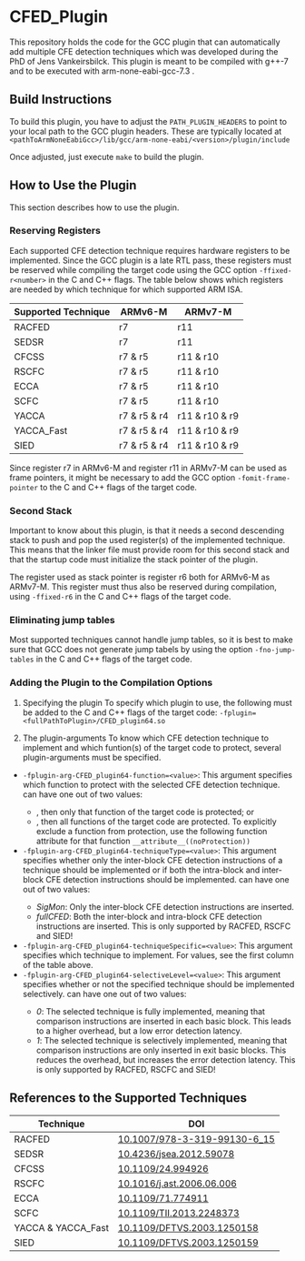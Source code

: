 # CFED_Plugin
This repository holds the code for the GCC plugin that can automatically add multiple CFE detection techniques which was developed during the PhD of Jens Vankeirsbilck.
This plugin is meant to be compiled with g++-7 and to be executed with arm-none-eabi-gcc-7.3 .

## Build Instructions
To build this plugin, you have to adjust the `PATH_PLUGIN_HEADERS` to point to your local path to the GCC plugin headers. These are typically located at `<pathToArmNoneEabiGcc>/lib/gcc/arm-none-eabi/<version>/plugin/include`

Once adjusted, just execute `make` to build the plugin.

## How to Use the Plugin
This section describes how to use the plugin. 

### Reserving Registers
Each supported CFE detection technique requires hardware registers to be implemented. Since the GCC plugin is a late RTL pass, these registers must be reserved while compiling the target code using the GCC option `-ffixed-r<number>` in the C and C++ flags. The table below shows which registers are needed by which technique for which supported ARM ISA.

Supported Technique | ARMv6-M | ARMv7-M 
------------------- | ------- | -------
RACFED | r7 | r11
SEDSR | r7 | r11
CFCSS | r7 & r5 | r11 & r10
RSCFC | r7 & r5 | r11 & r10
ECCA | r7 & r5 | r11 & r10
SCFC | r7 & r5 | r11 & r10
YACCA | r7 & r5 & r4 | r11 & r10 & r9
YACCA_Fast | r7 & r5 & r4 | r11 & r10 & r9
SIED | r7 & r5 & r4 | r11 & r10 & r9

Since register r7 in ARMv6-M and register r11 in ARMv7-M can be used as frame pointers, it might be necessary to add the GCC option `-fomit-frame-pointer` to the C and C++ flags of the target code.

### Second Stack
Important to know about this plugin, is that it needs a second descending stack to push and pop the used register(s) of the implemented technique. This means that the linker file must provide room for this second stack and that the startup code must initialize the stack pointer of the plugin.

The register used as stack pointer is register r6 both for ARMv6-M as ARMv7-M. This register must thus also be reserved during compilation, using `-ffixed-r6` in the C and C++ flags of the target code. 

### Eliminating jump tables
Most supported techniques cannot handle jump tables, so it is best to make sure that GCC does not generate jump tabels by using the option `-fno-jump-tables` in the C and C++ flags of the target code. 

### Adding the Plugin to the Compilation Options
1) Specifying the plugin
To specify which plugin to use, the following must be added to the C and C++ flags of the target code: `-fplugin=<fullPathToPlugin>/CFED_plugin64.so` 

2) The plugin-arguments
To know which CFE detection technique to implement and which funtion(s) of the target code to protect, several plugin-arguments must be specified. 
* `-fplugin-arg-CFED_plugin64-function=<value>`: This argument specifies which function to protect with the selected CFE detection technique. <value> can have one out of two values:
   * *<functionName>*, then only that function of the target code is protected; or
   * *<empty>*, then all functions of the target code are protected. To explicitly exclude a function from protection, use the following function attribute for that function `__attribute__((noProtection))`
* `-fplugin-arg-CFED_plugin64-techniqueType=<value>`: This argument specifies whether only the inter-block CFE detection instructions of a technique should be implemented or if both the intra-block and inter-block CFE detection instructions should be implemented. <value> can have one out of two values:
   * *SigMon*: Only the inter-block CFE detection instructions are inserted.
   * *fullCFED*: Both the inter-block and intra-block CFE detection instructions are inserted. This is only supported by RACFED, RSCFC and SIED!
* `-fplugin-arg-CFED_plugin64-techniqueSpecific=<value>`: This argument specifies which technique to implement. For values, see the first column of the table above. 
* `-fplugin-arg-CFED_plugin64-selectiveLevel=<value>`: This argument specifies whether or not the specified technique should be implemented selectively. <value> can have one out of two values:
   * *0*: The selected technique is fully implemented, meaning that comparison instructions are inserted in each basic block. This leads to a higher overhead, but a low error detection latency.
   * *1*: The selected technique is selectively implemented, meaning that comparison instructions are only inserted in exit basic blocks. This reduces the overhead, but increases the error detection latency. This is only supported by RACFED, RSCFC and SIED!
  
## References to the Supported Techniques
Technique | DOI
--------- | ---
RACFED | [10.1007/978-3-319-99130-6_15](https://doi.org/10.1007/978-3-319-99130-6_15)
SEDSR | [10.4236/jsea.2012.59078](https://doi.org/10.4236/jsea.2012.59078)
CFCSS | [10.1109/24.994926](https://doi.org/10.1109/24.994926)
RSCFC | [10.1016/j.ast.2006.06.006](https://doi.org/10.1016/j.ast.2006.06.006)
ECCA | [10.1109/71.774911](https://doi.org/10.1109/71.774911)
SCFC | [10.1109/TII.2013.2248373](https://doi.org/10.1109/TII.2013.2248373)
YACCA & YACCA_Fast | [10.1109/DFTVS.2003.1250158](https://doi.org/10.1109/DFTVS.2003.1250158)
SIED | [10.1109/DFTVS.2003.1250159](https://doi.org/10.1109/DFTVS.2003.1250159)
